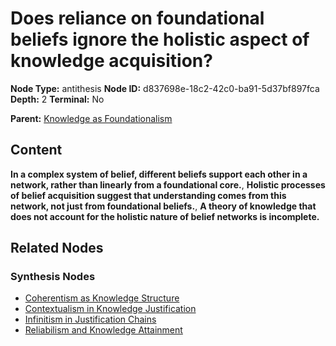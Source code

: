 # Does reliance on foundational beliefs ignore the holistic aspect of knowledge acquisition?

**Node Type:** antithesis
**Node ID:** d837698e-18c2-42c0-ba91-5d37bf897fca
**Depth:** 2
**Terminal:** No

**Parent:** [Knowledge as Foundationalism](knowledge-as-foundationalism-thesis-025d3817-5b61-4fc3-a2ef-7f3fb1b6afd0.md)

## Content

**In a complex system of belief, different beliefs support each other in a network, rather than linearly from a foundational core.**, **Holistic processes of belief acquisition suggest that understanding comes from this network, not just from foundational beliefs.**, **A theory of knowledge that does not account for the holistic nature of belief networks is incomplete.**

## Related Nodes

### Synthesis Nodes

- [Coherentism as Knowledge Structure](coherentism-as-knowledge-structure-synthesis-bba96cbb-c915-476c-a53f-b356ca9c6f2a.md)
- [Contextualism in Knowledge Justification](contextualism-in-knowledge-justification-synthesis-53461e8e-dad3-41e0-ac4e-3bc2709bb521.md)
- [Infinitism in Justification Chains](infinitism-in-justification-chains-synthesis-06cb6327-3d3d-40f5-a4d0-6aa49ff19347.md)
- [Reliabilism and Knowledge Attainment](reliabilism-and-knowledge-attainment-synthesis-714d0a23-d74a-459e-8fa2-8993f1a4ea08.md)
